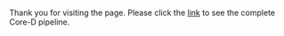 Thank you for visiting the page. Please click the [link](https://docs.google.com/spreadsheets/d/1TanvenS56FovmyT8BoxloH2iHP4jjVcusho2F5nwDeU/edit?usp=sharing) to see the complete Core-D pipeline. 

